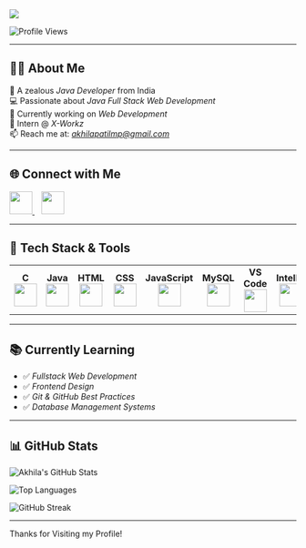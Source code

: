 <!-- Profile Banner -->
<img src="https://readme-typing-svg.herokuapp.com?font=Fira+Code&size=25&pause=1000&color=0000FF&center=true&vCenter=true&width=1000&lines=Hai+%F0%9F%91%8B,+I'm+Akhila+Patil+M+P;Java+Full+Stack+Web+Developer;Open+to+Internships+and+Job+Opportunities" />

![Profile Views](https://komarev.com/ghpvc/?username=AKHILAPATILMP&style=flat-square&color=brightgreen)

---

## 👩‍💻 About Me

🎯 A zealous *Java Developer* from India  
💻 Passionate about *Java Full Stack Web Development*  
🧠 Currently working on *Web Development*  
📍 Intern @ *X-Workz*  
📫 Reach me at: *akhilapatilmp@gmail.com*

---

## 🌐 Connect with Me  

<p align="left">
  <a href="https://www.linkedin.com/in/akhila-patil-m-p-546822255/" target="_blank">
    <img src="https://img.icons8.com/color/48/000000/linkedin.png" width="40"/>
  </a>
  &nbsp;&nbsp;
  <a href="mailto:akhilapatilmp@gmail.com" target="_blank">
    <img src="https://img.icons8.com/color/48/000000/gmail-new.png" width="40"/>
  </a>
</p>

---

## 💼 Tech Stack & Tools

<table align="center">
  <tr>
    <td align="center">
      <b>C</b><br/>
      <img src="https://img.icons8.com/color/48/000000/c-programming.png" width="40"/>
    </td>
    <td align="center">
      <b>Java</b><br/>
      <img src="https://img.icons8.com/color/48/000000/java-coffee-cup-logo.png" width="40"/>
    </td>
    <td align="center">
      <b>HTML</b><br/>
      <img src="https://img.icons8.com/color/48/000000/html-5--v1.png" width="40"/>
    </td>
    <td align="center">
      <b>CSS</b><br/>
      <img src="https://img.icons8.com/color/48/000000/css3.png" width="40"/>
    </td>
    <td align="center">
      <b>JavaScript</b><br/>
      <img src="https://img.icons8.com/color/48/000000/javascript--v1.png" width="40"/>
    </td>
    <td align="center">
      <b>MySQL</b><br/>
      <img src="https://img.icons8.com/fluency/48/000000/mysql-logo.png" width="40"/>
    </td>
    <td align="center">
      <b>VS Code</b><br/>
      <img src="https://img.icons8.com/fluency/48/000000/visual-studio-code-2019.png" width="40"/>
    </td>
    <td align="center">
      <b>IntelliJ</b><br/>
      <img src="https://img.icons8.com/color/48/000000/intellij-idea.png" width="40"/>
    </td>
    <td align="center">
      <b>GitHub</b><br/>
      <img src="https://img.icons8.com/color/48/000000/github--v1.png" width="40"/>
    </td>
  </tr>
</table>

---

## 📚 Currently Learning  

- ✅ *Fullstack Web Development*  
- ✅ *Frontend Design*  
- ✅ *Git & GitHub Best Practices*  
- ✅ *Database Management Systems*

---

## 📊 GitHub Stats

![Akhila's GitHub Stats](https://github-readme-stats.vercel.app/api?username=AKHILAPATILMP&show_icons=true&theme=radical)

![Top Languages](https://github-readme-stats.vercel.app/api/top-langs/?username=AKHILAPATILMP&layout=compact&theme=radical)

![GitHub Streak](https://streak-stats.demolab.com/?user=AKHILAPATILMP&theme=radical)

---

Thanks for Visiting my Profile!
